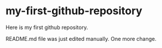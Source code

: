 # my-first-github-repository
Here is my first github repository.

README.md file was just edited manually. One more change.
